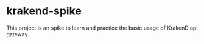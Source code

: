 # krakend-spike
This project is an spike to learn and practice the basic usage of KrakenD api gateway.
